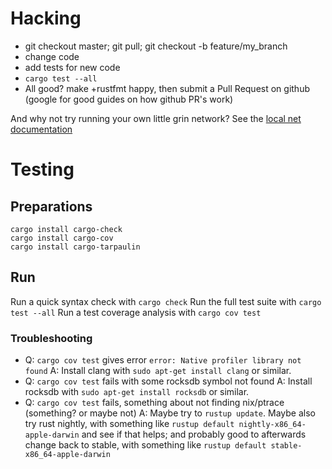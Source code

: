 # Hacking
 * git checkout master; git pull; git checkout -b feature/my_branch
 * change code
 * add tests for new code
 * `cargo test --all`
 * All good? make +rustfmt happy, then submit a Pull Request on github (google for good guides on how github PR's work)

And why not try running your own little grin network? See the [local net documentation](https://github.com/mimblewimble/grin/blob/master/doc/local_net.md)

# Testing

## Preparations

````
cargo install cargo-check
cargo install cargo-cov
cargo install cargo-tarpaulin
````

## Run
Run a quick syntax check with `cargo check`
Run the full test suite with `cargo test --all`
Run a test coverage analysis with `cargo cov test`

### Troubleshooting
 * Q: `cargo cov test` gives error `error: Native profiler library not found`
 A: Install clang with `sudo apt-get install clang` or similar.
 * Q: `cargo cov test` fails with some rocksdb symbol not found
 A: Install rocksdb with `sudo apt-get install rocksdb` or similar.
 * Q: `cargo cov test` fails, something about not finding nix/ptrace (something? or maybe not)
 A: Maybe try to `rustup update`. Maybe also try rust nightly, with something like `rustup default nightly-x86_64-apple-darwin` and see if that helps; and probably good to afterwards change back to stable, with something like `rustup default stable-x86_64-apple-darwin`